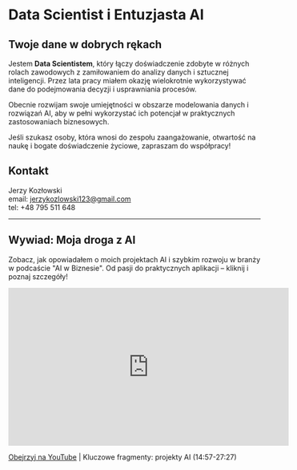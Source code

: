 # Data Scientist i Entuzjasta AI
## Twoje dane w dobrych rękach


Jestem **Data Scientistem**, który łączy doświadczenie zdobyte w różnych rolach zawodowych z zamiłowaniem do analizy danych i sztucznej inteligencji. Przez lata pracy miałem okazję wielokrotnie wykorzystywać dane do podejmowania decyzji i usprawniania procesów. 

Obecnie rozwijam swoje umiejętności w obszarze modelowania danych i rozwiązań AI, aby w pełni wykorzystać ich potencjał w praktycznych zastosowaniach biznesowych.

Jeśli szukasz osoby, która wnosi do zespołu zaangażowanie, otwartość na naukę i bogate doświadczenie życiowe, zapraszam do współpracy!

## Kontakt
Jerzy Kozłowski<br>
email: [jerzykozlowski123@gmail.com](mailto:jerzykozlowski123@gmail.com)<br>
tel: +48 795 511 648

---

## Wywiad: Moja droga z AI

Zobacz, jak opowiadałem o moich projektach AI i szybkim rozwoju w branży w podcaście "AI w Biznesie". Od pasji do praktycznych aplikacji – kliknij i poznaj szczegóły!<br>

<iframe width="560" height="315" src="https://www.youtube.com/embed/LLve5DyxsfU" title="Wywiad AI w Biznesie" frameborder="0" allowfullscreen></iframe>

[Obejrzyj na YouTube](https://www.youtube.com/watch?v=LLve5DyxsfU) | Kluczowe fragmenty: projekty AI (14:57-27:27)